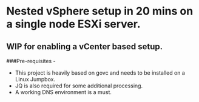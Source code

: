 # Nested vSphere setup in 20 mins on a single node ESXi server.
## WIP for enabling a vCenter based setup.
###Pre-requisites -
* This project is heavily based on govc and needs to be installed on a Linux Jumpbox.
* JQ is also required for some additional processing.
* A working DNS environment is a must.
